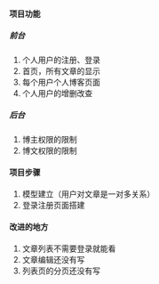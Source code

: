 #### 项目功能

##### 前台
1. 个人用户的注册、登录
1. 首页，所有文章的显示
2. 每个用户个人博客页面
3. 个人用户的增删改查
##### 后台
1. 博主权限的限制
2. 博文权限的限制


#### 项目步骤
1. 模型建立（用户对文章是一对多关系）
2. 登录注册页面搭建


#### 改进的地方
1. 文章列表不需要登录就能看
2. 文章编辑还没有写
3. 列表页的分页还没有写

